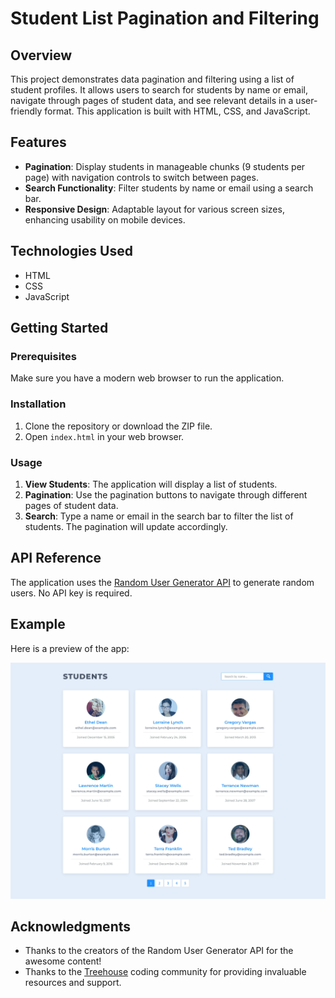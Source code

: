 # Student List Pagination and Filtering

## Overview

This project demonstrates data pagination and filtering using a list of student profiles. It allows users to search for students by name or email, navigate through pages of student data, and see relevant details in a user-friendly format. This application is built with HTML, CSS, and JavaScript.

## Features

- **Pagination**: Display students in manageable chunks (9 students per page) with navigation controls to switch between pages.
- **Search Functionality**: Filter students by name or email using a search bar.
- **Responsive Design**: Adaptable layout for various screen sizes, enhancing usability on mobile devices.

## Technologies Used

- HTML
- CSS
- JavaScript

## Getting Started

### Prerequisites

Make sure you have a modern web browser to run the application.

### Installation

1. Clone the repository or download the ZIP file.
2. Open `index.html` in your web browser.

### Usage

1. **View Students**: The application will display a list of students.
2. **Pagination**: Use the pagination buttons to navigate through different pages of student data.
3. **Search**: Type a name or email in the search bar to filter the list of students. The pagination will update accordingly.

## API Reference

The application uses the [Random User Generator API](https://randomuser.me/) to generate random users. No API key is required.

## Example

Here is a preview of the app:

![Student List Pagination and Filtering App](./img/screenshot.webp)

## Acknowledgments

- Thanks to the creators of the Random User Generator API for the awesome content!
- Thanks to the [Treehouse](https://teamtreehouse.com/) coding community for providing invaluable resources and support.
